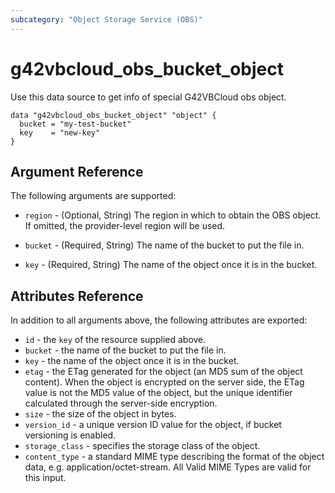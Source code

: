 ```yaml
---
subcategory: "Object Storage Service (OBS)"
---
```


# g42vbcloud_obs_bucket_object

Use this data source to get info of special G42VBCloud obs object.

```hcl
data "g42vbcloud_obs_bucket_object" "object" {
  bucket = "my-test-bucket"
  key    = "new-key"
}
```

## Argument Reference

The following arguments are supported:

* `region` - (Optional, String) The region in which to obtain the OBS object. If omitted, the provider-level region will be used.

* `bucket` - (Required, String) The name of the bucket to put the file in.

* `key` - (Required, String) The name of the object once it is in the bucket.

## Attributes Reference

In addition to all arguments above, the following attributes are exported:

* `id` - the `key` of the resource supplied above.
* `bucket` -  the name of the bucket to put the file in.
* `key` - the name of the object once it is in the bucket.
* `etag` - the ETag generated for the object (an MD5 sum of the object content).
  When the object is encrypted on the server side, the ETag value is not the MD5 value of the object,
  but the unique identifier calculated through the server-side encryption.
* `size` - the size of the object in bytes.
* `version_id` - a unique version ID value for the object, if bucket versioning is enabled.
* `storage_class` - specifies the storage class of the object.
* `content_type` - a standard MIME type describing the format of the object data, e.g. application/octet-stream.
  All Valid MIME Types are valid for this input.
